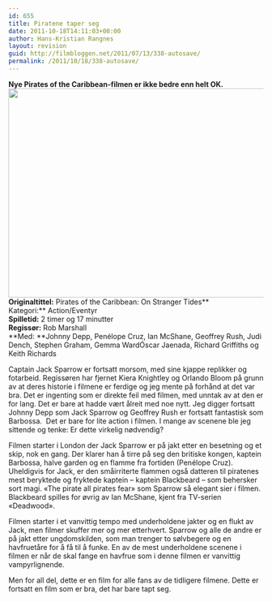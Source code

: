 ```yaml
---
id: 655
title: Piratene taper seg
date: 2011-10-18T14:11:03+00:00
author: Hans-Kristian Rangnes
layout: revision
guid: http://filmbloggen.net/2011/07/13/338-autosave/
permalink: /2011/10/18/338-autosave/
---
```

**Nye Pirates of the Caribbean-filmen er ikke bedre enn helt OK.**  
[<img class="alignnone size-large wp-image-340" src="http://filmbloggen.net/wp-content/uploads//2011/05/pirates-of-the-caribbean-1024x682.jpg" alt="" width="620" height="412" />](http://filmbloggen.net/wp-content/uploads//2011/05/pirates-of-the-caribbean.jpg)  
**Originaltittel:** Pirates of the Caribbean: On Stranger Tides**  
Kategori:** Action/Eventyr  
**Spilletid:** 2 timer og 17 minutter  
**Regissør:** Rob Marshall  
**Med: **Johnny Depp, Penélope Cruz, Ian McShane, Geoffrey Rush, Judi Dench, Stephen Graham, Gemma WardÓscar Jaenada, Richard Griffiths og Keith Richards

Captain Jack Sparrow er fortsatt morsom, med sine kjappe replikker og fotarbeid. Regissøren har fjernet Kiera Knightley og Orlando Bloom på grunn av at deres historie i filmene er ferdige og jeg mente på forhånd at det var bra. Det er ingenting som er direkte feil med filmen, med unntak av at den er for lang. Det er bare at hadde vært ålreit med noe nytt. Jeg digger fortsatt Johnny Depp som Jack Sparrow og Geoffrey Rush er fortsatt fantastisk som Barbossa.  Det er bare for lite action i filmen. I mange av scenene ble jeg sittende og tenke: Er dette virkelig nødvendig?

Filmen starter i London der Jack Sparrow er på jakt etter en besetning og et skip, nok en gang. Der klarer han å tirre på seg den britiske kongen, kaptein Barbossa, halve garden og en flamme fra fortiden (Penélope Cruz).  Uheldigvis for Jack, er den småirriterte flammen også datteren til piratenes mest beryktede og fryktede kaptein &#8211; kaptein Blackbeard &#8211; som behersker sort magi. &laquo;The pirate all pirates fear&raquo; som Sparrow så elegant sier i filmen. Blackbeard spilles for øvrig av Ian McShane, kjent fra TV-serien &laquo;Deadwood&raquo;.

Filmen starter i et vanvittig tempo med underholdene jakter og en flukt av Jack, men filmer skuffer mer og mer etterhvert. Sparrow og alle de andre er på jakt etter ungdomskilden, som man trenger to sølvbegere og en havfruetåre for å få til å funke. En av de mest underholdene scenene i filmen er når de skal fange en havfrue som i denne filmen er vanvittig vampyrlignende.

Men for all del, dette er en film for alle fans av de tidligere filmene. Dette er fortsatt en film som er bra, det har bare tapt seg.